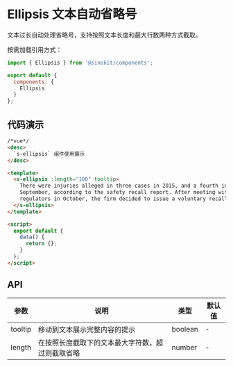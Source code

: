 # Ellipsis 文本自动省略号

文本过长自动处理省略号，支持按照文本长度和最大行数两种方式截取。

按需加载引用方式：

```javascript
import { Ellipsis } from '@sinokit/components';

export default {
  components: {
    Ellipsis
  }
};
```

## 代码演示

```html
/*vue*/
<desc>
  `s-ellipsis` 组件使用展示
</desc>

<template>
  <s-ellipsis :length="100" tooltip>
    There were injuries alleged in three cases in 2015, and a fourth incident in
    September, according to the safety recall report. After meeting with US
    regulators in October, the firm decided to issue a voluntary recall.
  </s-ellipsis>
</template>

<script>
  export default {
    data() {
      return {};
    }
  };
</script>
```

## API

| 参数    | 说明                                             | 类型    | 默认值 |
| ------- | ------------------------------------------------ | ------- | ------ |
| tooltip | 移动到文本展示完整内容的提示                     | boolean | -      |
| length  | 在按照长度截取下的文本最大字符数，超过则截取省略 | number  | -      |
